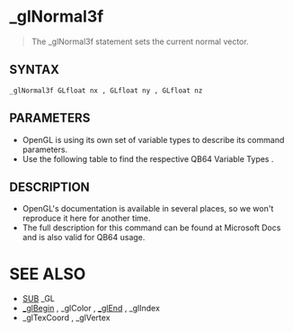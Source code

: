 # _glNormal3f
> The _glNormal3f statement sets the current normal vector.

## SYNTAX
`_glNormal3f GLfloat nx , GLfloat ny , GLfloat nz`

## PARAMETERS
* OpenGL is using its own set of variable types to describe its command parameters.
* Use the following table to find the respective QB64 Variable Types .


## DESCRIPTION
* OpenGL's documentation is available in several places, so we won't reproduce it here for another time.
* The full description for this command can be found at Microsoft Docs and is also valid for QB64 usage.


# SEE ALSO
* [SUB](SUB.md) _GL
* [_glBegin](_glBegin.md) , _glColor , [_glEnd](_glEnd.md) , _glIndex
* _glTexCoord , _glVertex

